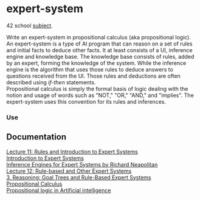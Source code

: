 # expert-system
42 school [subject](https://cdn.intra.42.fr/pdf/pdf/81332/en.subject.pdf).

Write an expert-system in propositional calculus (aka propositional logic).<br>
An expert-system is a type of AI program that can reason on a set of rules and initial facts to deduce other facts. It at least consists of a UI, inference engine and knowledge base. The knowledge base consists of rules, added by an expert, forming the knowledge of the system. While the inference engine is the algorithm that uses those rules to deduce answers to questions received from the UI. Those rules and deductions are often described using _if-then_ statements.<br>
Propositional calculus is simply the formal basis of logic dealing with the notion and usage of words such as "NOT," "OR," "AND," and "implies". The expert-system uses this convention for its rules and inferences.

### Use

## Documentation
[Lecture 11: Rules and Introduction to Expert Systems](https://www.youtube.com/watch?v=BXHcPESoaPY)<br>
[Introduction to Expert Systems](https://www.youtube.com/watch?v=Z-HdPw9fpqI)<br>
[Inference Engines for Expert Systems by Richard Neapolitan](https://www.youtube.com/watch?v=h6zCkrZ8ehE)<br>
[Lecture 12: Rule-based and Other Expert Systems](https://www.youtube.com/watch?v=GXLURYcP33k)<br>
[3. Reasoning: Goal Trees and Rule-Based Expert Systems](https://www.youtube.com/watch?v=leXa7EKUPFk)<br>
[Propositional Calculus](https://mathworld.wolfram.com/PropositionalCalculus.html)<br>
[Propositional logic in Artificial intelligence](https://www.javatpoint.com/propositional-logic-in-artificial-intelligence)
